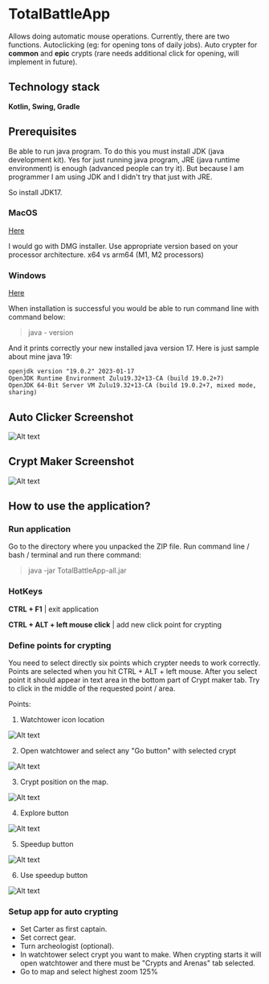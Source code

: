 # TotalBattleApp
Allows doing automatic mouse operations. Currently, there are two functions. Autoclicking (eg: for opening tons of daily jobs). Auto crypter for **common** and **epic** crypts (rare needs additional click for opening, will implement in future).

## Technology stack
**Kotlin, Swing, Gradle** 

## Prerequisites
Be able to run java program. To do this you must install JDK (java development kit). Yes for just running java program, JRE (java runtime environment) is enough (advanced people can try it). But because I am programmer I am using JDK and I didn't try that just with JRE.

So install JDK17. 

### MacOS

[Here](https://www.oracle.com/java/technologies/downloads/#jdk17-mac)

I would go with DMG installer. Use appropriate version based on your processor architecture. x64 vs arm64 (M1, M2 processors)

### Windows
[Here](https://www.oracle.com/java/technologies/downloads/#jdk17-windows)

When installation is successful you would be able to run command line with command below:
> java - version

And it prints correctly your new installed java version 17. Here is just sample about mine java 19:
```
openjdk version "19.0.2" 2023-01-17
OpenJDK Runtime Environment Zulu19.32+13-CA (build 19.0.2+7)
OpenJDK 64-Bit Server VM Zulu19.32+13-CA (build 19.0.2+7, mixed mode, sharing)
```

## Auto Clicker Screenshot
![Alt text](pic/auto-clicker.png)

## Crypt Maker Screenshot
![Alt text](pic/crypter.png)

## How to use the application?

### Run application
Go to the directory where you unpacked the ZIP file. Run command line / bash / terminal and run there command:
> java -jar TotalBattleApp-all.jar

### HotKeys

**CTRL + F1** | exit application

**CTRL + ALT + left mouse click** | add new click point for crypting 

### Define points for crypting

You need to select directly six points which crypter needs to work correctly. Points are selected when you hit CTRL + ALT + left mouse. After you select point it should appear in text area in the bottom part of Crypt maker tab. Try to click in the middle of the requested point / area.

Points:
1. Watchtower icon location

![Alt text](pic/cr01-watchtower.png)

2. Open watchtower and select any "Go button" with selected crypt

![Alt text](pic/cr02-go.png)

3. Crypt position on the map.

![Alt text](pic/cr03-crypt.png)

4. Explore button 

![Alt text](pic/cr04-explore.png)

5. Speedup button

![Alt text](pic/cr05-speedup.png)

6. Use speedup button

![Alt text](pic/cr06-makespeedup.png)
   

### Setup app for auto crypting

* Set Carter as first captain. 
* Set correct gear. 
* Turn archeologist (optional).
* In watchtower select crypt you want to make. When crypting starts it will open watchtower and there must be "Crypts and Arenas" tab selected.
* Go to map and select highest zoom 125%
